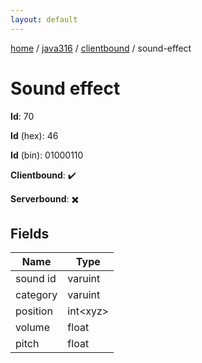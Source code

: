```yaml
---
layout: default
---
```


[home](/)  /  [java316](/protocol/java316)  /  [clientbound](/protocol/java316/clientbound)  /  sound-effect

# Sound effect

**Id**: 70

**Id** (hex): 46

**Id** (bin): 01000110

**Clientbound**: ✔️

**Serverbound**: ✖️

## Fields

Name | Type
---|---
sound id | varuint
category | varuint
position | int&lt;xyz&gt;
volume | float
pitch | float
